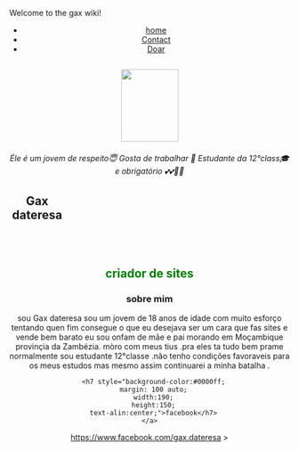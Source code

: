 Welcome to the gax wiki!

<header
</header>
<body>
  <div>
       <ul>  
   <li><a href="home.html">home</a></li>  
   <li><a href="Contact.html">Contact</a></li>  
   <li><a href="Doar.html">Doar</a></li> 
         </div>
  </ul>
  <nav>
    <head>
      <div class="center">
      </div>
        <img alin-center;
      <img src=""></p>
    <img src="./IMG_16730714148887306.jpg" width="103" height="130">
    <a>
        <h6>
       Éle é um jovem de respeito😇
       Gosta de trabalhar 📱
       Estudante da 12°class🎓
        e obrigatório 💕💕💖💖
        </h6>
    </a>
     <h2 style="#47ff40
      margin: 7 auto;
      width:100;
      height:100;
      text-alin:center;"
<p style="padding:25px;border:1px solid #ff152a;">Gax dateresa</p></h2>
      
  <h2> <a> <p style="color:green;"> criador de sites</p> </a> </h2>
    </head>
  <main>
    <section>
   
 <h3>sobre mim </h3>
 
<p style="color:whit;"> <body>sou</body> Gax dateresa sou um jovem de 18 anos de idade 
        com muito esforço tentando quen fim consegue o que eu
        desejava ser um cara que fas sites e vende bem barato
        eu sou onfam de mãe e pai morando em Moçambique provinçia da Zambézia.
        mòro com meus tius .pra eles ta tudo bem prame normalmente 
        sou estudante 12°classe .não tenho condições favoraveis para os 
        meus estudos mas mesmo assim continuarei a minha batalha .
      </p>
    </section>
    </main>
  <footer>
    <a>
      
      <h7 style="background-color:#0000ff;
      margin: 100 auto;
      width:190;
      height:150;
      text-alin:center;">facebook</h7>
    </a>
  
<a href="https://www.facebook.com/gax.dateresa">https://www.facebook.com/gax.dateresa >
